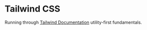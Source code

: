 # Tailwind CSS

Running through [Tailwind Documentation](https://tailwindcss.com/docs/utility-first) utility-first fundamentals.